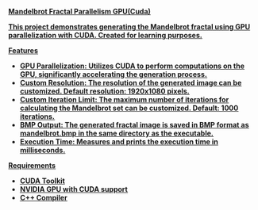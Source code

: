 <u><b>**Mandelbrot Fractal Parallelism GPU(Cuda)**<u><b>

This project demonstrates generating the Mandelbrot fractal using GPU parallelization with CUDA. Created for learning purposes.

<u><b>**Features**<u><b>

- **GPU Parallelization:** Utilizes CUDA to perform computations on the GPU, significantly accelerating the generation process.
- **Custom Resolution:** The resolution of the generated image can be customized. Default resolution: 1920x1080 pixels.
- **Custom Iteration Limit:** The maximum number of iterations for calculating the Mandelbrot set can be customized. Default: 1000 iterations.
- **BMP Output:** The generated fractal image is saved in BMP format as mandelbrot.bmp in the same directory as the executable.
- **Execution Time:** Measures and prints the execution time in milliseconds.

<u><b>**Requirements**<u><b>

- **CUDA Toolkit**
- **NVIDIA GPU with CUDA support**
- **C++ Compiler**
